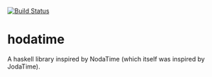 [![Build Status](https://api.travis-ci.org/jason-johnson/hodatime.svg?branch=master)](https://api.travis-ci.org/jason-johnson/hodatime)

# hodatime
A haskell library inspired by NodaTime (which itself was inspired by JodaTime).
